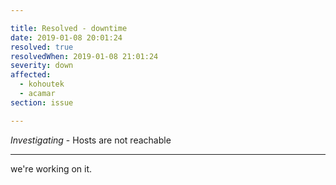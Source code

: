```yaml
---

title: Resolved - downtime
date: 2019-01-08 20:01:24
resolved: true
resolvedWhen: 2019-01-08 21:01:24
severity: down
affected:
  - kohoutek
  - acamar
section: issue

---
```


*Investigating* - Hosts are not reachable

---

we're working on it.
